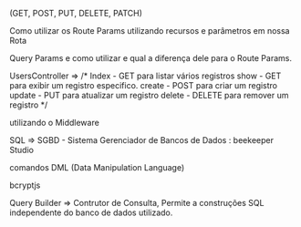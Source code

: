 (GET, POST, PUT, DELETE, PATCH)

Como utilizar os Route Params utilizando recursos e parâmetros em nossa Rota

Query Params e como utilizar e qual a diferença dele para o Route Params.



UsersController =>
/* 
   Index - GET para listar vários registros
   show - GET para exibir um registro especifico.
   create - POST para criar um registro
   update - PUT para atualizar um registro
   delete - DELETE para remover um registro 
 */


 utilizando o Middleware

  <!-- linguagem padrão para banco de dados relacionais -->
 SQL =>
  SGBD - Sistema Gerenciador de Bancos de Dados
  : beekeeper Studio

comandos DML (Data Manipulation Language)

bcryptjs

Query Builder => Contrutor de Consulta, Permite a construções
SQL independente do banco de dados utilizado.